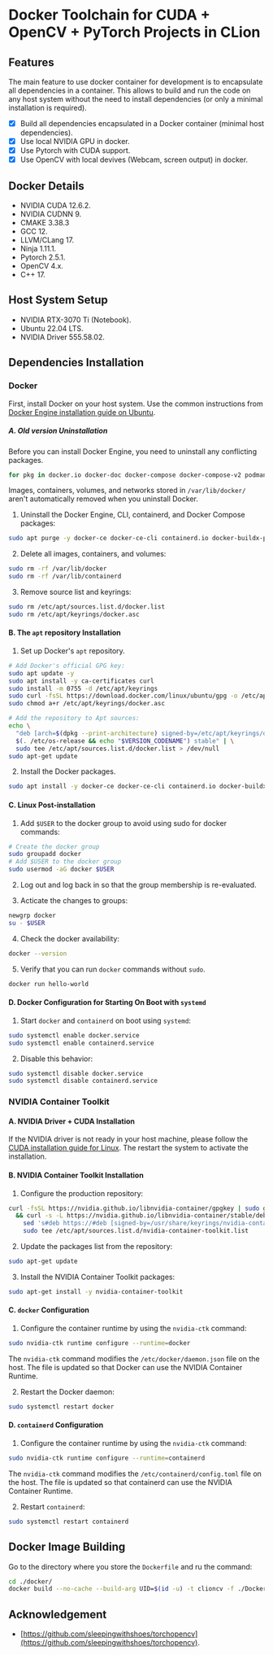 # Docker Toolchain for CUDA + OpenCV + PyTorch Projects in CLion

## Features

The main feature to use docker container for development is to encapsulate all dependencies in a container. This allows to build and run the code on any host system without the need to install dependencies (or only a minimal installation is required).

- [x] Build all dependencies encapsulated in a Docker container (minimal host dependencies).
- [x] Use local NVIDIA GPU in docker.
- [x] Use Pytorch with CUDA support.
- [x] Use OpenCV with local devives (Webcam, screen output) in docker.

## Docker Details

- NVIDIA CUDA 12.6.2.
- NVIDIA CUDNN 9.
- CMAKE 3.38.3
- GCC 12.
- LLVM/CLang 17.
- Ninja 1.11.1.
- Pytorch 2.5.1.
- OpenCV 4.x.
- C++ 17.

## Host System Setup               

- NVIDIA RTX-3070 Ti (Notebook).
- Ubuntu 22.04 LTS.
- NVIDIA Driver 555.58.02.

## Dependencies Installation

### Docker

First, install Docker on your host system. Use the common instructions from [Docker Engine installation guide on Ubuntu](https://docs.docker.com/engine/install/ubuntu/).

##### A. Old version Uninstallation

Before you can install Docker Engine, you need to uninstall any conflicting packages.

```sh
for pkg in docker.io docker-doc docker-compose docker-compose-v2 podman-docker containerd runc; do sudo apt remove -y $pkg; done
```

Images, containers, volumes, and networks stored in `/var/lib/docker/` aren't automatically removed when you uninstall Docker.

1. Uninstall the Docker Engine, CLI, containerd, and Docker Compose packages:

```sh
sudo apt purge -y docker-ce docker-ce-cli containerd.io docker-buildx-plugin docker-compose-plugin docker-ce-rootless-extras
```

2. Delete all images, containers, and volumes:

```sh
sudo rm -rf /var/lib/docker
sudo rm -rf /var/lib/containerd
```

3. Remove source list and keyrings:

```sh
sudo rm /etc/apt/sources.list.d/docker.list
sudo rm /etc/apt/keyrings/docker.asc
```

#### B. The `apt` repository Installation

1. Set up Docker's `apt` repository.

```sh
# Add Docker's official GPG key:
sudo apt update -y
sudo apt install -y ca-certificates curl
sudo install -m 0755 -d /etc/apt/keyrings
sudo curl -fsSL https://download.docker.com/linux/ubuntu/gpg -o /etc/apt/keyrings/docker.asc
sudo chmod a+r /etc/apt/keyrings/docker.asc

# Add the repository to Apt sources:
echo \
  "deb [arch=$(dpkg --print-architecture) signed-by=/etc/apt/keyrings/docker.asc] https://download.docker.com/linux/ubuntu \
  $(. /etc/os-release && echo "$VERSION_CODENAME") stable" | \
  sudo tee /etc/apt/sources.list.d/docker.list > /dev/null
sudo apt-get update
```

2. Install the Docker packages.

```sh
sudo apt install -y docker-ce docker-ce-cli containerd.io docker-buildx-plugin docker-compose-plugin
```

#### C. Linux Post-installation

1. Add `$USER` to the docker group to avoid using sudo for docker commands:

```sh
# Create the docker group
sudo groupadd docker
# Add $USER to the docker group
sudo usermod -aG docker $USER
```

2. Log out and log back in so that the group membership is re-evaluated.

3. Acticate the changes to groups:

```sh
newgrp docker
su - $USER
```

4. Check the docker availability:

```sh
docker --version
```

5. Verify that you can run `docker` commands without `sudo`.

```sh
docker run hello-world
```

#### D. Docker Configuration for Starting On Boot with `systemd`

1. Start `docker` and `containerd` on boot using `systemd`:

```sh
sudo systemctl enable docker.service
sudo systemctl enable containerd.service
```

2. Disable this behavior:

```sh
sudo systemctl disable docker.service
sudo systemctl disable containerd.service
```

### NVIDIA Container Toolkit

#### A. NVIDIA Driver + CUDA Installation

If the NVIDIA driver is not ready in your host machine, please follow the [CUDA installation guide for Linux](https://docs.nvidia.com/cuda/cuda-installation-guide-linux/). The restart the system to activate the installation.

#### B. NVIDIA Container Toolkit Installation

1. Configure the production repository:

```sh
curl -fsSL https://nvidia.github.io/libnvidia-container/gpgkey | sudo gpg --dearmor -o /usr/share/keyrings/nvidia-container-toolkit-keyring.gpg \
  && curl -s -L https://nvidia.github.io/libnvidia-container/stable/deb/nvidia-container-toolkit.list | \
    sed 's#deb https://#deb [signed-by=/usr/share/keyrings/nvidia-container-toolkit-keyring.gpg] https://#g' | \
    sudo tee /etc/apt/sources.list.d/nvidia-container-toolkit.list
```

2. Update the packages list from the repository:

```sh
sudo apt-get update
```

3. Install the NVIDIA Container Toolkit packages:

```sh
sudo apt-get install -y nvidia-container-toolkit
```

#### C. `docker` Configuration

1. Configure the container runtime by using the `nvidia-ctk` command:

```sh
sudo nvidia-ctk runtime configure --runtime=docker
```

The `nvidia-ctk` command modifies the `/etc/docker/daemon.json` file on the host. The file is updated so that Docker can use the NVIDIA Container Runtime.

2. Restart the Docker daemon:

```sh
sudo systemctl restart docker
```

#### D. `containerd` Configuration

1. Configure the container runtime by using the `nvidia-ctk` command:

```sh
sudo nvidia-ctk runtime configure --runtime=containerd
```

The `nvidia-ctk` command modifies the `/etc/containerd/config.toml` file on the host. The file is updated so that containerd can use the NVIDIA Container Runtime.

2. Restart `containerd`:

```sh
sudo systemctl restart containerd
```

## Docker Image Building

Go to the directory where you store the `Dockerfile` and ru the command:

```sh
cd ./docker/
docker build --no-cache --build-arg UID=$(id -u) -t clioncv -f ./Dockerfile .
```

## Acknowledgement

- [https://github.com/sleepingwithshoes/torchopencv](https://github.com/sleepingwithshoes/torchopencv).
